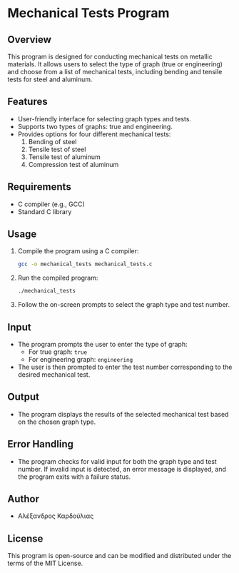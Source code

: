 # Mechanical Tests Program

## Overview
This program is designed for conducting mechanical tests on metallic materials. It allows users to select the type of graph (true or engineering) and choose from a list of mechanical tests, including bending and tensile tests for steel and aluminum.

## Features
- User-friendly interface for selecting graph types and tests.
- Supports two types of graphs: true and engineering.
- Provides options for four different mechanical tests:
  1. Bending of steel
  2. Tensile test of steel
  3. Tensile test of aluminum
  4. Compression test of aluminum

## Requirements
- C compiler (e.g., GCC)
- Standard C library

## Usage
1. Compile the program using a C compiler:
   ```bash
   gcc -o mechanical_tests mechanical_tests.c
   ```
2. Run the compiled program:
   ```bash
   ./mechanical_tests
   ```
3. Follow the on-screen prompts to select the graph type and test number.

## Input
- The program prompts the user to enter the type of graph:
  - For true graph: `true`
  - For engineering graph: `engineering`
- The user is then prompted to enter the test number corresponding to the desired mechanical test.

## Output
- The program displays the results of the selected mechanical test based on the chosen graph type.

## Error Handling
- The program checks for valid input for both the graph type and test number. If invalid input is detected, an error message is displayed, and the program exits with a failure status.

## Author
- Αλέξανδρος Καρδούλιας

## License
This program is open-source and can be modified and distributed under the terms of the MIT License.
